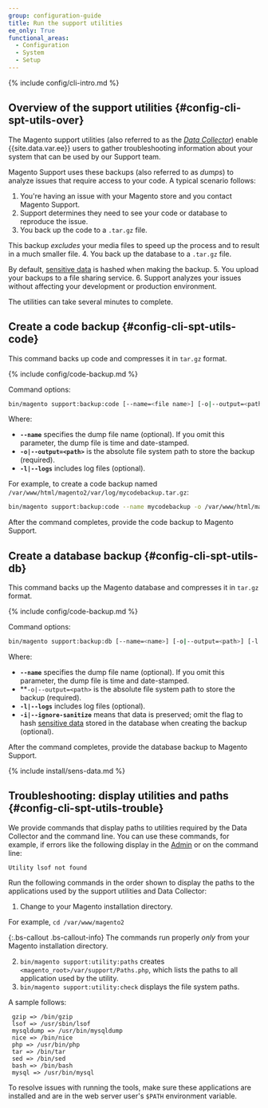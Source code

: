 ```yaml
---
group: configuration-guide
title: Run the support utilities
ee_only: True
functional_areas:
  - Configuration
  - System
  - Setup
---
```


{% include config/cli-intro.md %}

## Overview of the support utilities {#config-cli-spt-utils-over}

The Magento support utilities (also referred to as the [*Data Collector*](http://docs.magento.com/m2/ee/user_guide/system/support-data-collector.html)) enable {{site.data.var.ee}} users to gather troubleshooting information about your system that can be used by our Support team.

Magento Support uses these backups (also referred to as *dumps*) to analyze issues that require access to your code. A typical scenario follows:

1.  You're having an issue with your Magento store and you contact Magento Support.
2.  Support determines they need to see your code or database to reproduce the issue.
3.  You back up the code to a `.tar.gz` file.

 This backup *excludes* your media files to speed up the process and to result in a much smaller file.
4.  You back up the database to a `.tar.gz` file.

 By default, [sensitive data](#sens-data) is hashed when making the backup.
5.  You upload your backups to a file sharing service.
6.  Support analyzes your issues without affecting your development or production environment.

The utilities can take several minutes to complete.

## Create a code backup {#config-cli-spt-utils-code}

This command backs up code and compresses it in `tar.gz` format.

{% include config/code-backup.md %}

Command options:

```bash
bin/magento support:backup:code [--name=<file name>] [-o|--output=<path>] [-l|--logs]
```

Where:

-   **`--name`** specifies the dump file name (optional). If you omit this parameter, the dump file is time and date-stamped.
-   **`-o|--output=<path>`** is the absolute file system path to store the backup (required).
-   **`-l|--logs`** includes log files (optional).

For example, to create a code backup named `/var/www/html/magento2/var/log/mycodebackup.tar.gz`:

```bash
bin/magento support:backup:code --name mycodebackup -o /var/www/html/magento2/var/log
```

After the command completes, provide the code backup to Magento Support.

## Create a database backup {#config-cli-spt-utils-db}

This command backs up the Magento database and compresses it in `tar.gz` format.

{% include config/code-backup.md %}

Command options:

```bash
bin/magento support:backup:db [--name=<name>] [-o|--output=<path>] [-l|--logs] [-i|--ignore-sanitize]
```

Where:

-   **`--name`** specifies the dump file name (optional). If you omit this parameter, the dump file is time and date-stamped.
-   **`-o|--output=<path>` is the absolute file system path to store the backup (required).
-   **`-l|--logs`** includes log files (optional).
-   **`-i|--ignore-sanitize`** means that data is preserved; omit the flag to hash [sensitive data](#sens-data) stored in the database when creating the backup (optional).

After the command completes, provide the database backup to Magento Support.

{% include install/sens-data.md %}

## Troubleshooting: display utilities and paths {#config-cli-spt-utils-trouble}

We provide commands that display paths to utilities required by the Data Collector and the command line. You can use these commands, for example, if errors like the following display in the [Admin](https://glossary.magento.com/admin) or on the command line:

```terminal
Utility lsof not found
```

Run the following commands in the order shown to display the paths to the applications used by the support utilities and Data Collector:

1.  Change to your Magento installation directory.

  For example, `cd /var/www/magento2`

 {:.bs-callout .bs-callout-info}
  The commands run properly _only_ from your Magento installation directory.

2.  `bin/magento support:utility:paths` creates `<magento_root>/var/support/Paths.php`, which lists the paths to all application used by the utility.
3.  `bin/magento support:utility:check` displays the file system paths.

A sample follows:

```terminal
 gzip => /bin/gzip
 lsof => /usr/sbin/lsof
 mysqldump => /usr/bin/mysqldump
 nice => /bin/nice
 php => /usr/bin/php
 tar => /bin/tar
 sed => /bin/sed
 bash => /bin/bash
 mysql => /usr/bin/mysql
```

To resolve issues with running the tools, make sure these applications are installed and are in the web server user's `$PATH` environment variable.
